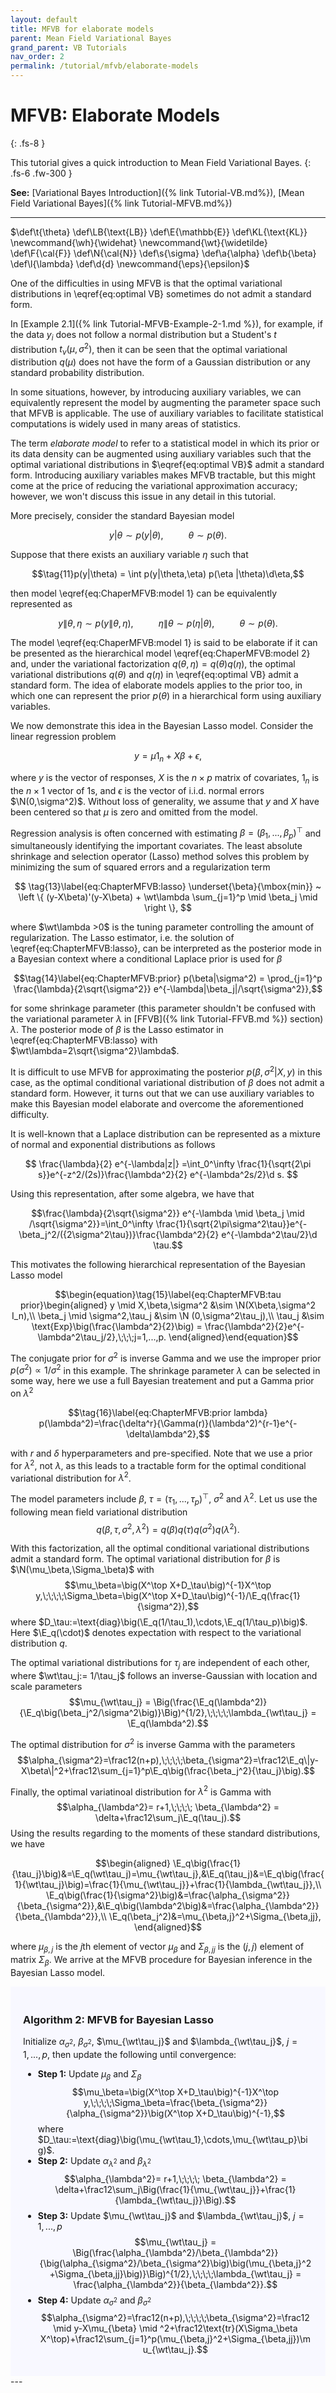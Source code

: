 ```yaml
---
layout: default
title: MFVB for elaborate models
parent: Mean Field Variational Bayes
grand_parent: VB Tutorials
nav_order: 2
permalink: /tutorial/mfvb/elaborate-models
---
```


# **MFVB: Elaborate Models**
{: .fs-8 }

This tutorial gives a quick introduction to Mean Field Variational Bayes. 
{: .fs-6 .fw-300 }

**See:** [Variational Bayes Introduction]({% link Tutorial-VB.md%}), [Mean Field Variational Bayes]({% link Tutorial-MFVB.md%})

---
<!--- Define custom latex syntax -->
$\def\t{\theta}
\def\LB{\text{LB}}
\def\E{\mathbb{E}}
\def\KL{\text{KL}}
\newcommand{\wh}{\widehat}
\newcommand{\wt}{\widetilde}
\def\F{\cal{F}}
\def\N{\cal{N}}
\def\s{\sigma}
\def\a{\alpha}
\def\b{\beta}
\def\l{\lambda}
\def\d{d}
\newcommand{\eps}{\epsilon}$
<!-- End -->
One of the difficulties in using MFVB is that the optimal variational distributions in \eqref{eq:optimal VB} sometimes do not admit a standard form.

In [Example 2.1]({% link Tutorial-MFVB-Example-2-1.md %}), for example, if the data $y_i$ does not follow a normal distribution but a Student's $t$ distribution $t_\nu(\mu,\sigma^2)$,
then it can be seen that the optimal variational distribution $q(\mu)$ does not have the form of a Gaussian distribution or any standard probability distribution.

In some situations, however, by introducing auxiliary variables, we can equivalently represent the model by augmenting the parameter space such that MFVB is applicable.
The use of auxiliary variables to facilitate statistical computations is widely used in many areas of statistics.

The term *elaborate model* to refer to a statistical model  in which its prior or its data density can be augmented using auxiliary variables such that the optimal variational distributions  in $\eqref{eq:optimal VB}$ admit a standard form.
Introducing auxiliary variables makes MFVB tractable, but this might come at the price of reducing the variational approximation accuracy; however, we won't discuss this issue in any detail in this tutorial.

More precisely, consider the standard Bayesian model

$$y |\theta\sim p(y |\theta),\;\;\quad\quad \theta\sim p(\theta)\tag{10}\label{eq:ChaperMFVB:model 1}.$$

Suppose that there exists an auxiliary variable $\eta$ such that

$$\tag{11}p(y|\theta) = \int p(y|\theta,\eta) p(\eta |\theta)\d\eta,$$

then model \eqref{eq:ChaperMFVB:model 1} can be equivalently represented as

$$\tag{12}\label{eq:ChaperMFVB:model 2}y\|\theta,\eta\sim p(y\|\theta,\eta),\;\;\quad\quad \eta\|\theta\sim p(\eta|\theta),\;\;\quad\quad
\theta\sim p(\theta).$$

The model \eqref{eq:ChaperMFVB:model 1} is said to be elaborate if it can be presented as 
the hierarchical model \eqref{eq:ChaperMFVB:model 2} and, under the variational factorization $q(\theta,\eta)=q(\theta)q(\eta)$, the optimal variational distributions $q(\theta)$ and $q(\eta)$ in \eqref{eq:optimal VB} admit a standard form. The idea of elaborate models applies to the prior too, in which one can represent the prior $p(\theta)$ in a hierarchical form using auxiliary variables.

We now demonstrate this idea in the Bayesian Lasso model. Consider the linear regression problem

$$
y =\mu 1_n +X\beta+\epsilon,
$$ 

where $y$ is the vector of responses, $X$ is the $n \times p$ matrix of covariates,
$1_n$ is the $n \times 1$ vector of 1s, and $\epsilon$ is the vector of i.i.d. normal errors $\N(0,\sigma^2)$. Without loss of generality, we assume that $y$ and $X$ have been centered so that $\mu$ is zero and omitted from the model.

Regression analysis is often concerned with estimating $\beta=(\beta_1,...,\beta_p)^\top$ and simultaneously identifying the important covariates.
The least absolute shrinkage and selection operator (Lasso) method solves this problem by minimizing the sum of squared errors and a regularization term

$$
\tag{13}\label{eq:ChapterMFVB:lasso}
\underset{\beta}{\mbox{min}} ~ \left \{ (y-X\beta)'(y-X\beta) + \wt\lambda \sum_{j=1}^p \mid \beta_j \mid \right \},
$$

where $\wt\lambda >0$ is the tuning parameter controlling the amount of regularization. 
The Lasso estimator, i.e. the solution of \eqref{eq:ChapterMFVB:lasso}, can be interpreted as the posterior mode in a Bayesian context
where a conditional Laplace prior is used for $\beta$

$$\tag{14}\label{eq:ChapterMFVB:prior}
p(\beta|\sigma^2) = \prod_{j=1}^p \frac{\lambda}{2\sqrt{\sigma^2}} e^{-\lambda|\beta_j|/\sqrt{\sigma^2}},$$

for some shrinkage parameter (this parameter shouldn't be confused with the variational parameter $\lambda$ in [FFVB]({% link Tutorial-FFVB.md %}) section) $\lambda$.
The posterior mode of $\beta$ is the Lasso estimator in \eqref{eq:ChapterMFVB:lasso} with $\wt\lambda=2\sqrt{\sigma^2}\lambda$.

It is difficult to use MFVB for approximating the posterior $p(\beta,\sigma^2|X,y)$ in this case,
as the optimal conditional variational distribution of $\beta$ does not admit a standard form.
However, it turns out that we can use auxiliary variables to make this Bayesian model elaborate and overcome the aforementioned difficulty.

It is well-known that a Laplace distribution can be represented as a mixture of normal and exponential distributions as follows

$$
\frac{\lambda}{2} e^{-\lambda|z|}
=\int_0^\infty \frac{1}{\sqrt{2\pi s}}e^{-z^2/(2s)}\frac{\lambda^2}{2}
e^{-\lambda^2s/2}\d s.
$$

Using this representation, after some algebra, we have that

$$\frac{\lambda}{2\sqrt{\sigma^2}} e^{-\lambda \mid \beta_j \mid /\sqrt{\sigma^2}}=\int_0^\infty \frac{1}{\sqrt{2\pi\sigma^2\tau}}e^{-\beta_j^2/({2\sigma^2\tau})}\frac{\lambda^2}{2}
e^{-\lambda^2\tau/2}\d \tau.$$

This motivates the following hierarchical representation of the Bayesian Lasso model

$$\begin{equation}\tag{15}\label{eq:ChapterMFVB:tau prior}\begin{aligned}
y \mid X,\beta,\sigma^2 &\sim  \N(X\beta,\sigma^2 I_n),\\
\beta_j \mid \sigma^2,\tau_j &\sim  \N (0,\sigma^2\tau_j),\\
\tau_j &\sim  \text{Exp}\big(\frac{\lambda^2}{2}\big) = \frac{\lambda^2}{2}e^{-\lambda^2\tau_j/2},\;\;\;j=1,...,p.
\end{aligned}\end{equation}$$

The conjugate prior for $\sigma^2$ is inverse Gamma and we use the improper prior $p(\sigma^2)\propto 1/\sigma^2$ in this example.
The shrinkage parameter $\lambda$ can be selected in some way, here we use a full Bayesian treatement and put a Gamma prior on $\lambda^2$

$$\tag{16}\label{eq:ChapterMFVB:prior lambda}
p(\lambda^2)=\frac{\delta^r}{\Gamma(r)}(\lambda^2)^{r-1}e^{-\delta\lambda^2},$$

with $r$ and $\delta$ hyperparameters and pre-specified.
Note that we use a prior for $\lambda^2$, not $\lambda$, as this leads to a tractable form for the optimal conditional variational distribution for $\lambda^2$.

The model parameters include $\beta$, $\tau=(\tau_1,...,\tau_p)^\top$, $\sigma^2$ and $\lambda^2$.
Let us use the following mean field variational distribution
$$q(\beta,\tau,\sigma^2,\lambda^2)=q(\beta)q(\tau)q(\sigma^2)q(\lambda^2).$$

With this factorization, all the optimal conditional variational distributions admit a standard form.
The optimal variational distribution for $\beta$ is $\N(\mu_\beta,\Sigma_\beta)$ with
$$\mu_\beta=\big(X^\top X+D_\tau\big)^{-1}X^\top y,\;\;\;\;\Sigma_\beta=\big(X^\top X+D_\tau\big)^{-1}/\E_q(\frac{1}{\sigma^2}),$$
where $D_\tau:=\text{diag}\big(\E_q(1/\tau_1),\cdots,\E_q(1/\tau_p)\big)$. Here $\E_q(\cdot)$ denotes expectation with respect to the variational distribution $q$.

The optimal variational distributions for $\tau_j$ are independent of each other,
where $\wt\tau_j:= 1/\tau_j$ follows an inverse-Gaussian with location and scale parameters
$$\mu_{\wt\tau_j} = \Big(\frac{\E_q(\lambda^2)}{\E_q\big(\beta_j^2/\sigma^2\big)}\Big)^{1/2},\;\;\;\;\lambda_{\wt\tau_j} = \E_q(\lambda^2).$$

The optimal distribution for $\sigma^2$ is inverse Gamma with the parameters
$$\alpha_{\sigma^2}=\frac12(n+p),\;\;\;\;\beta_{\sigma^2}=\frac12\E_q\|y-X\beta\|^2+\frac12\sum_{j=1}^p\E_q\big(\frac{\beta_j^2}{\tau_j}\big).$$

Finally, the optimal variatinoal distribution for $\lambda^2$ is Gamma with
$$\alpha_{\lambda^2}= r+1,\;\;\;\; \beta_{\lambda^2} = \delta+\frac12\sum_j\E_q(\tau_j).$$
Using the results regarding to the moments of these standard distributions, we have

$$\begin{aligned}
\E_q\big(\frac{1}{\tau_j}\big)&=\E_q(\wt\tau_j)=\mu_{\wt\tau_j},&\E_q(\tau_j)&=\E_q\big(\frac{1}{\wt\tau_j}\big)=\frac{1}{\mu_{\wt\tau_j}}+\frac{1}{\lambda_{\wt\tau_j}},\\
\E_q\big(\frac{1}{\sigma^2}\big)&=\frac{\alpha_{\sigma^2}}{\beta_{\sigma^2}},&\E_q\big(\lambda^2\big)&=\frac{\alpha_{\lambda^2}}{\beta_{\lambda^2}},\\
\E_q(\beta_j^2)&=\mu_{\beta,j}^2+\Sigma_{\beta,jj},
\end{aligned}$$

where $\mu_{\beta,j}$ is the $j$th element of vector $\mu_{\beta}$ and $\Sigma_{\beta,jj}$ is the $(j,j)$ element of matrix $\Sigma_{\beta}$.
We arrive at the MFVB procedure for Bayesian inference in the Bayesian Lasso model.
<br>
<div class="code-example" markdown="1" style="background-color:GhostWhite;padding:20px;">

### Algorithm 2: MFVB for Bayesian Lasso
Initialize $\alpha_{\sigma^2}$, $\beta_{\sigma^2}$, $\mu_{\wt\tau_j}$ and $\lambda_{\wt\tau_j}$, $j=1,...,p$, then update the following until convergence:
- **Step 1:** Update $\mu_\beta$ and $\Sigma_\beta$
$$\mu_\beta=\big(X^\top X+D_\tau\big)^{-1}X^\top y,\;\;\;\;\Sigma_\beta=\frac{\beta_{\sigma^2}}{\alpha_{\sigma^2}}\big(X^\top X+D_\tau\big)^{-1},$$
where $D_\tau:=\text{diag}\big(\mu_{\wt\tau_1},\cdots,\mu_{\wt\tau_p}\big)$. 
- **Step 2:** Update $\alpha_{\lambda^2}$ and $\beta_{\lambda^2}$ 
$$\alpha_{\lambda^2}= r+1,\;\;\;\; \beta_{\lambda^2} = \delta+\frac12\sum_j\Big(\frac{1}{\mu_{\wt\tau_j}}+\frac{1}{\lambda_{\wt\tau_j}}\Big).$$
- **Step 3:** Update $\mu_{\wt\tau_j}$ and $\lambda_{\wt\tau_j}$, $j=1,...,p$
$$\mu_{\wt\tau_j} = \Big(\frac{\alpha_{\lambda^2}/\beta_{\lambda^2}}{\big(\alpha_{\sigma^2}/\beta_{\sigma^2}\big)\big(\mu_{\beta,j}^2+\Sigma_{\beta,jj}\big)}\Big)^{1/2},\;\;\;\;\lambda_{\wt\tau_j} = \frac{\alpha_{\lambda^2}}{\beta_{\lambda^2}}.$$
- **Step 4:** Update $\alpha_{\sigma^2}$ and $\beta_{\sigma^2}$
$$\alpha_{\sigma^2}=\frac12(n+p),\;\;\;\;\beta_{\sigma^2}=\frac12 \mid y-X\mu_{\beta} \mid ^2+\frac12\text{tr}(X\Sigma_\beta X^\top)+\frac12\sum_{j=1}^p(\mu_{\beta,j}^2+\Sigma_{\beta,jj})\mu_{\wt\tau_j}.$$

</div>
---